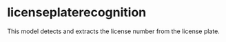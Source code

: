# licenseplaterecognition
This model detects and extracts the license number from the license plate.
